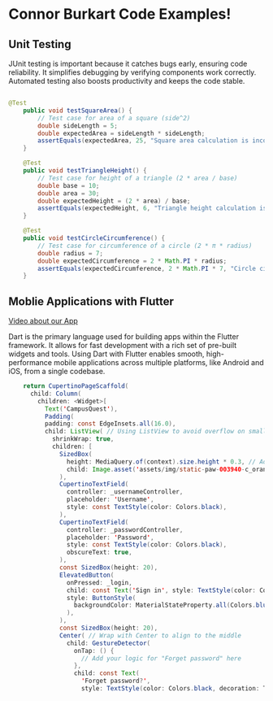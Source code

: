 # Connor Burkart Code Examples!

## Unit Testing
JUnit testing is important because it catches bugs early, ensuring code reliability. It simplifies debugging by verifying components work correctly. Automated testing also boosts productivity and keeps the code stable.

``` java

@Test
    public void testSquareArea() {
        // Test case for area of a square (side^2)
        double sideLength = 5;
        double expectedArea = sideLength * sideLength;
        assertEquals(expectedArea, 25, "Square area calculation is incorrect");
    }

    @Test
    public void testTriangleHeight() {
        // Test case for height of a triangle (2 * area / base)
        double base = 10;
        double area = 30;
        double expectedHeight = (2 * area) / base;
        assertEquals(expectedHeight, 6, "Triangle height calculation is incorrect");
    }

    @Test
    public void testCircleCircumference() {
        // Test case for circumference of a circle (2 * π * radius)
        double radius = 7;
        double expectedCircumference = 2 * Math.PI * radius;
        assertEquals(expectedCircumference, 2 * Math.PI * 7, "Circle circumference calculation is incorrect");
    }
```

## Moblie Applications with Flutter
[Video about our App](https://www.youtube.com/watch?v=g4dTerZpAcQ&list=LL&index=23&ab_channel=HaydenRoof)

Dart is the primary language used for building apps within the Flutter framework. It allows for fast development with a rich set of pre-built widgets and tools. Using Dart with Flutter enables smooth, high-performance mobile applications across multiple platforms, like Android and iOS, from a single codebase.

```java
    return CupertinoPageScaffold(
      child: Column(
        children: <Widget>[
          Text('CampusQuest'),
          Padding(
          padding: const EdgeInsets.all(16.0),
          child: ListView( // Using ListView to avoid overflow on smaller devices
            shrinkWrap: true,
            children: [
              SizedBox(
                height: MediaQuery.of(context).size.height * 0.3, // Adjust the size to 30% of the screen height
                child: Image.asset('assets/img/static-paw-003940-c_orange_1.jpg', fit: BoxFit.contain),
              ),
              CupertinoTextField(
                controller: _usernameController,
                placeholder: 'Username',
                style: const TextStyle(color: Colors.black),
              ),
              CupertinoTextField(
                controller: _passwordController,
                placeholder: 'Password',
                style: const TextStyle(color: Colors.black),
                obscureText: true,
              ),
              const SizedBox(height: 20),
              ElevatedButton(
                onPressed: _login,
                child: const Text('Sign in', style: TextStyle(color: Colors.black)),
                style: ButtonStyle(
                  backgroundColor: MaterialStateProperty.all(Colors.blue),
                ),
              ),
              const SizedBox(height: 20), 
              Center( // Wrap with Center to align to the middle
                child: GestureDetector(
                  onTap: () {
                    // Add your logic for "Forget password" here
                  },
                  child: const Text(
                    'Forget password?',
                    style: TextStyle(color: Colors.black, decoration: TextDecoration.underline),
```


